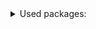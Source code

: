 <details>
<summary>
Used packages:
</summary>
django-environ - Set up environment variables\
</details>